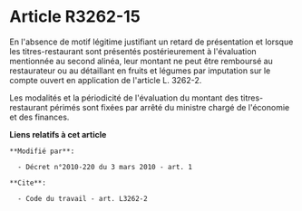 # Article R3262-15

En l'absence de motif légitime justifiant un retard de présentation et lorsque les titres-restaurant sont présentés
postérieurement à l'évaluation mentionnée au second alinéa, leur montant ne peut être remboursé au restaurateur ou au
détaillant en fruits et légumes par imputation sur le compte ouvert en application de l'article L. 3262-2. 

Les modalités et la périodicité de l'évaluation du montant des titres-restaurant périmés sont fixées par arrêté du ministre
chargé de l'économie et des finances.

**Liens relatifs à cet article**

	**Modifié par**:

	  - Décret n°2010-220 du 3 mars 2010 - art. 1

	**Cite**:

	  - Code du travail - art. L3262-2
